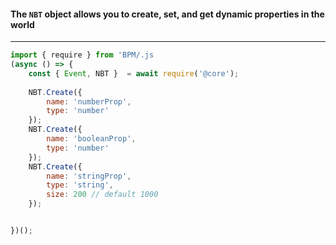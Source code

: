 #### The `NBT` object allows you to create, set, and get dynamic properties in the world

---

```js
import { require } from 'BPM/.js
(async () => {
    const { Event, NBT }  = await require('@core');
    
    NBT.Create({
        name: 'numberProp',
        type: 'number'
    });
    NBT.Create({
        name: 'booleanProp',
        type: 'number'
    });
    NBT.Create({
        name: 'stringProp',
        type: 'string',
        size: 200 // default 1000
    });


})();
```